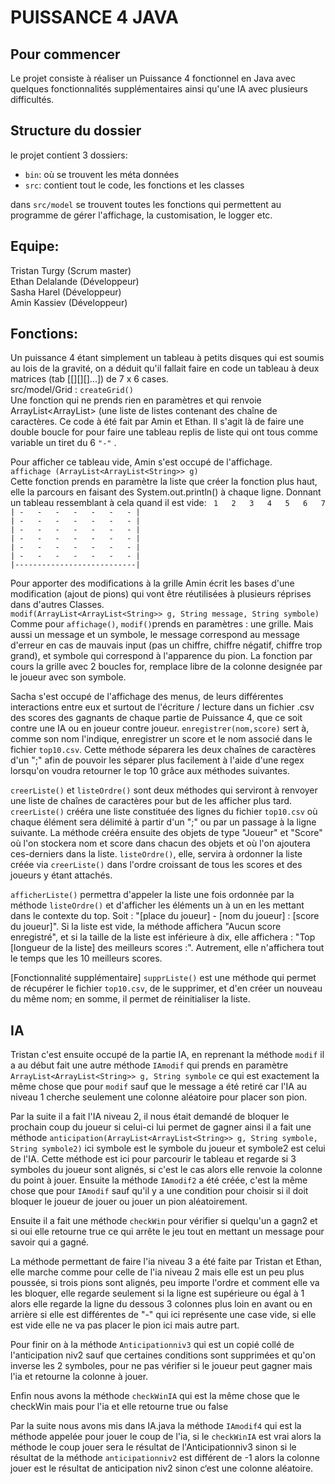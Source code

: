 # PUISSANCE 4 JAVA

## Pour commencer
Le projet consiste à réaliser un Puissance 4 fonctionnel en Java avec quelques fonctionnalités supplémentaires ainsi qu'une IA avec plusieurs difficultés.

## Structure du dossier

le projet contient 3 dossiers:
- `bin`: où se trouvent les méta données 
- `src`: contient tout le code, les fonctions et les classes

dans `src/model` se trouvent toutes les fonctions qui permettent au programme de gérer l'affichage, la customisation, le logger etc.

## Equipe:

Tristan Turgy (Scrum master)<br>
Ethan Delalande (Développeur)<br>
Sasha Harel (Développeur)<br>
Amin Kassiev (Développeur)<br>

## Fonctions:

Un puissance 4 étant simplement un tableau à petits disques qui est soumis au lois de la gravité, on a déduit qu'il fallait faire en code un tableau à deux matrices (tab [[][][]...]) de 7 x 6 cases.<br>
src/model/Grid :      `createGrid()` <br>
Une fonction qui ne prends rien en paramètres et qui renvoie ArrayList<ArrayList<String>> (une liste de listes contenant des chaîne de caractères. Ce code à été fait par Amin et Ethan. Il s'agit là de faire une double boucle for pour faire une tableau replis de liste qui ont tous comme variable un tiret du 6 
`"-"` .<br>
  

Pour afficher ce tableau vide, Amin s'est occupé de l'affichage.<br>
`affichage (ArrayList<ArrayList<String>> g)`<br>
Cette fonction prends en paramètre la liste que créer la fonction plus haut, elle la parcours en faisant des System.out.println() à chaque ligne. Donnant un tableau ressemblant à cela quand il est vide:
`  1   2   3   4   5   6   7  ` <br>
`| -   -   -   -   -   -   - |` <br>
`| -   -   -   -   -   -   - |` <br>
`| -   -   -   -   -   -   - |` <br>
`| -   -   -   -   -   -   - |` <br>
`| -   -   -   -   -   -   - |` <br>
`| -   -   -   -   -   -   - |` <br>
`|---------------------------|` <br>

Pour apporter des modifications à la grille Amin écrit les bases d'une modification (ajout de pions) qui vont être réutilisées à plusieurs réprises dans d'autres Classes. <br>
`modif(ArrayList<ArrayList<String>> g, String message, String symbole)`<br>
Comme pour `affichage()`, `modif()`prends en paramètres : une grille. Mais aussi un message et un symbole, le message correspond au message d'erreur en cas de mauvais input (pas un chiffre, chiffre négatif, chiffre trop grand), et symbole qui correspond à l'apparence du pion. La fonction par cours la grille avec 2 boucles for, remplace libre de la colonne designée par le joueur avec son symbole.

Sacha s'est occupé de l'affichage des menus, de leurs différentes interactions entre eux et surtout de l'écriture / lecture dans un fichier .csv des scores des gagnants de chaque partie de Puissance 4, que ce soit contre une IA ou en joueur contre joueur.
`enregistrer(nom,score)` sert à, comme son nom l'indique, enregistrer un score et le nom associé dans le fichier `top10.csv`. Cette méthode séparera les deux chaînes de caractères d'un ";" afin de pouvoir les séparer plus facilement à l'aide d'une regex lorsqu'on voudra retourner le top 10 grâce aux méthodes suivantes.

`creerListe()` et `listeOrdre()` sont deux méthodes qui serviront à renvoyer une liste de chaînes de caractères pour but de les afficher plus tard. `creerListe()` crééra une liste constituée des lignes du fichier `top10.csv` où chaque élément sera délimité à partir d'un ";" ou par un passage à la ligne suivante. La méthode crééra ensuite des objets de type "Joueur" et "Score" où l'on stockera nom et score dans chacun des objets et où l'on ajoutera ces-derniers dans la liste. `listeOrdre()`, elle, servira à ordonner la liste créée via `creerListe()` dans l'ordre croissant de tous les scores et des joueurs y étant attachés.

`afficherListe()` permettra d'appeler la liste une fois ordonnée par la méthode `listeOrdre()` et d'afficher les éléments un à un en les mettant dans le contexte du top. Soit : "[place du joueur] - [nom du joueur] : [score du joueur]".
Si la liste est vide, la méthode affichera "Aucun score enregistré", et si la taille de la liste est inférieure à dix, elle affichera : "Top [longueur de la liste] des meilleurs scores :". Autrement, elle n'affichera tout le temps que les 10 meilleurs scores.

[Fonctionnalité supplémentaire] `supprListe()` est une méthode qui permet de récupérer le fichier `top10.csv`, de le supprimer, et d'en créer un nouveau du même nom; en somme, il permet de réinitialiser la liste.



## IA

Tristan c'est ensuite occupé de la partie IA, en reprenant la méthode `modif` il a au début fait une autre méthode `IAmodif` qui prends en paramètre `ArrayList<ArrayList<String>> g, String symbole` ce qui est exactement la même chose que pour `modif` sauf que le message a été retiré car l'IA au niveau 1 cherche seulement une colonne aléatoire pour placer son pion.

Par la suite il a fait l'IA niveau 2, il nous était demandé de bloquer le prochain coup du joueur si celui-ci lui permet de gagner ainsi il a fait une méthode `anticipation(ArrayList<ArrayList<String>> g, String symbole, String symbole2)` ici symbole est le symbole du joueur et symbole2 est celui de l'IA. Cette méthode est ici pour parcourir le tableau et regarde si 3 symboles du joueur sont alignés, si c'est le cas alors elle renvoie la colonne du point à jouer. Ensuite la méthode `IAmodif2` a été créée, c'est la même chose que pour `IAmodif` sauf qu'il y a une condition pour choisir si il doit bloquer le joueur de jouer ou jouer un pion aléatoirement.

Ensuite il a fait une méthode `checkWin` pour vérifier si quelqu'un a gagn2 et si oui elle retourne true ce qui arrête le jeu tout en mettant un message pour savoir qui a gagné.

La méthode permettant de faire l'ia niveau 3 a été faite par Tristan et Ethan, elle marche comme pour celle de l'ia niveau 2 mais elle est un peu plus poussée, si trois pions sont alignés, peu importe l'ordre et comment elle va les bloquer, elle regarde seulement si la ligne est supérieure ou égal à 1 alors elle regarde la ligne du dessous 3 colonnes plus loin en avant ou en arrière si elle est différentes de "-" qui ici représente une case vide, si elle est vide elle ne va pas placer le pion ici mais autre part.

Pour finir on à la méthode `Anticipationniv3` qui est un copié collé de l'anticipation niv2 sauf que certaines conditions sont supprimées et qu'on inverse les 2 symboles, pour ne pas vérifier si le joueur peut gagner mais l'ia et retourne la colonne à jouer.

Enfin nous avons la méthode `checkWinIA` qui est la même chose que le checkWin mais pour l'ia et elle retourne true ou false

Par la suite nous avons mis dans IA.java la méthode `IAmodif4` qui est la méthode appelée pour jouer le coup de l'ia, si le `checkWinIA` est vrai alors la méthode le coup jouer sera le résultat de l'Anticipationniv3 sinon si le résultat de la méthode `anticipationniv2` est différent de -1 alors la colonne jouer est le résultat de anticipation niv2 sinon c‘est une colonne aléatoire.